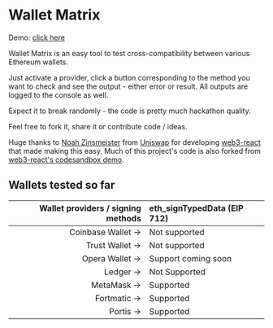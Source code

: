 # Wallet Matrix

Demo: [click here](https://web3-wallet-matrix.surge.sh)

Wallet Matrix is an easy tool to test cross-compatibility between various Ethereum wallets.

Just activate a provider, click a button corresponding to the method you want to check and see the output - either error or result. All outputs are logged to the console as well.

Expect it to break randomly - the code is pretty much hackathon quality.

Feel free to fork it, share it or contribute code / ideas.

Huge thanks to [Noah Zinsmeister](https://twitter.com/noahZinsmeister) from [Uniswap](https://twitter.com/UniswapExchange) for developing [web3-react](https://github.com/NoahZinsmeister/web3-react) that made making this easy. Much of this project's code is also forked from [web3-react's codesandbox demo](https://codesandbox.io/s/6v5nrq2nqw).

## Wallets tested so far

| Wallet providers / signing methods  |  eth_signTypedData (EIP 712)  |
|------------------------------------:|:--------------------|
| Coinbase Wallet ->                  | Not supported        |
| Trust Wallet ->                     | Not supported        |
| Opera Wallet ->                     | Support coming soon  |
| Ledger ->                           | Not Supported        |
| MetaMask ->                         | Supported            |
| Fortmatic ->                        | Supported            |
| Portis ->                           | Supported            |
